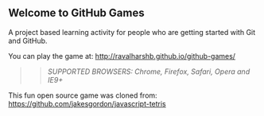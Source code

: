 ## Welcome to GitHub Games

A project based learning activity for people who are getting started with Git and GitHub.

You can play the game at: http://ravalharshb.github.io/github-games/

>> _*SUPPORTED BROWSERS*: Chrome, Firefox, Safari, Opera and IE9+_

This fun open source game was cloned from: https://github.com/jakesgordon/javascript-tetris
